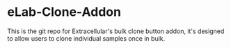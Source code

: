 # eLab-Clone-Addon
This is the git repo for Extracellular's bulk clone button addon, it's designed to allow users to clone individual samples once in bulk.
